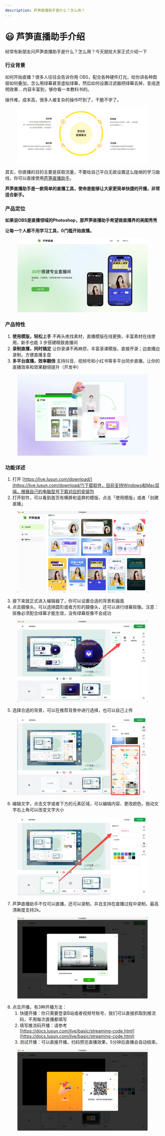 ```yaml
---
description: 芦笋直播助手是什么？怎么用？
---
```


# 😃 芦笋直播助手介绍



经常有新朋友问芦笋直播助手是什么？怎么用？今天就给大家正式介绍一下

### 行业背景

如何开始直播？很多人往往会告诉你用 OBS，配合各种硬件灯光，给你讲各种图层如何叠加，怎么用绿幕甚至虚拟绿幕，然后如何设置过滤器把绿幕去掉，变成透明效果… 内容丰富到，够你看一本教科书的。

操作难，成本高，很多人被复杂的操作吓到了，干脆不学了。

<figure><img src=".gitbook/assets/screenshot-20240802-202121.png" alt=""><figcaption></figcaption></figure>

其实，你直播的目的主要是获取流量，不要给自己平白无故设置这么陡峭的学习曲线，你可以直接使用[芦笋直播助手](https://live.lusun.com/)。

**芦笋直播助手是一款简单的直播工具，使命是能够让大家更简单快捷的开播，非常适合新手。**

### 产品定位

**如果说OBS是直播领域的Photoshop，那芦笋直播助手希望做直播界的美图秀秀**

**让每一个人都不用学习工具，0门槛开始直播。**

<figure><img src=".gitbook/assets/image (7).png" alt=""><figcaption></figcaption></figure>

### 产品特性

1. **使用模版，轻松上手** 不再头疼找素材，直播模版在线更换，丰富素材在线使用，新手也能 3 步搭建精致直播间
2. **录制直播，同时搞定** 让你录课不再麻烦，丰富录课模版，直接开录；边直播边录制，方便直播复盘
3. **多平台直播，效率翻倍** 支持抖音、视频号和小红书等多平台同步直播，让你的直播效率和效果翻倍提升（开发中）

<figure><img src=".gitbook/assets/feature_2.png" alt=""><figcaption></figcaption></figure>

### 功能详述

1. 打开 [https://live.lusun.com/download/](https://live.lusun.com/download/?)下载软件，目前支持Windows和Mac双端，根据自己的电脑型号下载对应的安装包
2. 打开软件，可以看到首页有横屏和竖屏的模版，点击「使用模版」或者「创建直播」

<figure><img src=".gitbook/assets/image (6).png" alt=""><figcaption></figcaption></figure>

3. 接下来就正式进入编辑器了，你可以设置合适的背景和画面
4. 点击摄像头，可以选择圆形或者方形的摄像头，还可以进行绿幕抠像。注意：抠像必须配合绿幕才能生效，没有绿幕抠像不会成功

<figure><img src=".gitbook/assets/image (1).png" alt=""><figcaption></figcaption></figure>

5. 选择合适的背景，可以在推荐背景中进行选择，也可以自己上传

<figure><img src=".gitbook/assets/image (2).png" alt=""><figcaption></figcaption></figure>

6. 编辑文字，点击文字或者下方的元素区域，可以编辑内容、更改颜色，拖动文字右上角可以改变文字大小

<figure><img src=".gitbook/assets/image (3).png" alt=""><figcaption></figcaption></figure>

7. 芦笋直播助手不仅可以直播，还可以录制，并且支持在直播过程中录制，最高清晰度支持2k。

<figure><img src=".gitbook/assets/image (4).png" alt=""><figcaption></figcaption></figure>

8. 点击开播，有3种开播方法：
   1. 快捷开播：你只需要登录B站或者视频号账号，我们可以直接抓取到推流码，不用每次直播都填写
   2. 填写推流码开播：请参考[https://docs.lusun.com/live/basic/streaming-code.html](https://docs.lusun.com/live/basic/streaming-code.html)
   3. 测试开播：可以直接开播，扫码预览直播效果，5分钟后直播会自动结束。

<figure><img src=".gitbook/assets/image (5).png" alt=""><figcaption></figcaption></figure>
